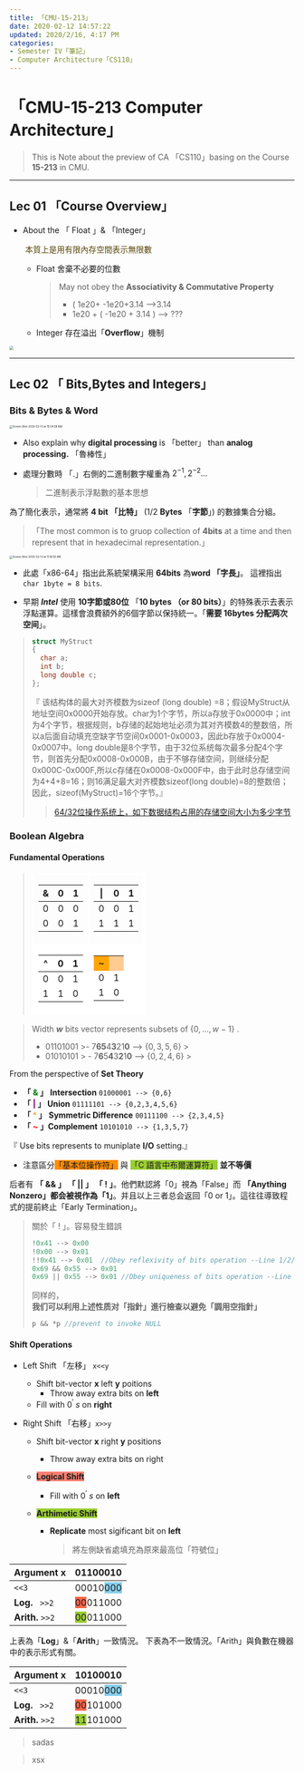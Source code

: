 ```yaml
---
title: 「CMU-15-213」
date: 2020-02-12 14:57:22
updated: 2020/2/16, 4:17 PM
categories: 
- Semester IV「筆記」
- Computer Architecture「CS110」
---
```


# 「CMU-15-213 Computer Architecture」

> This is Note about the preview of CA 「CS110」basing on the Course **15-213** in CMU.

<!--more-->

<!--more-->



-----

## Lec 01 「Course Overview」

- About the 「 Float 」& 「Integer」

  <span style='color:rgb(88, 70, 10)'> 本質上是用有限內存空間表示無限數</span>

  - Float 舍棄不必要的位數 

    > May not obey the **Associativity & Commutative Property**
    >
    > - ( 1e20+ -1e20+3.14  —>3.14
    > -  1e20 + ( -1e20 + 3.14 ) —> ???

  - Integer 存在溢出「**Overflow**」機制

<img src="https://boris-bucket-1301199068.cos.ap-shanghai.myqcloud.com/2020-02-12-090021.jpg" style="zoom:43%;" />

------

## Lec 02  &#x300C; Bits,Bytes and Integers&#x300D;

### Bits & Bytes & Word

<img src="https://boris-bucket-1301199068.cos.ap-shanghai.myqcloud.com/2020-02-13-025500.png" alt="Screen Shot 2020-02-13 at 10.54.58 AM" style="zoom:33%;" />

- Also explain why **digital processing** is &#x300C;better&#x300D; than **analog processing.** 「魯棒性」

- 處理分數時 「.」右側的二進制數字權重為 $2^{-1},2^{-2}\ldots$

  > 二進制表示浮點數的基本思想

為了簡化表示，通常將 **4 bit 「比特」**  (1/2 **Bytes** 「**字節**」) 的數據集合分組。

> 「The most common is to gruop collection of **4bits** at a time and then represent that in hexadecimal representation.」

<img src="https://boris-bucket-1301199068.cos.ap-shanghai.myqcloud.com/2020-02-13-031901.png" alt="Screen Shot 2020-02-13 at 11.18.59 AM" style="zoom:33%;" />

- 此處「x86-64」指出此系統架構采用 **64bits** 為**word 「字長」**。
  這裡指出 ```char 1byte = 8 bits```. 

- 早期 ***Intel*** 使用  **10字節或80位** 「**10 bytes （or 80 bits）**」的特殊表示去表示浮點運算。這樣會浪費額外的6個字節以保持統一。「**需要 16bytes 分配两次空间**」。


> ``` c
> struct MyStruct
> {									
> 	char a;					
> 	int b;					
> 	long double c;	
> };									  
> ```
> 
>
> 『 该结构体的最大对齐模数为sizeof (long double) =8；假设MyStruct从地址空间0x0000开始存放。char为1个字节，所以a存放于0x0000中；int为4个字节，根据规则，b存储的起始地址必须为其对齐模数4的整数倍，所以a后面自动填充空缺字节空间0x0001-0x0003，因此b存放于0x0004-0x0007中。long double是8个字节，由于32位系统每次最多分配4个字节，则首先分配0x0008-0x000B，由于不够存储空间，则继续分配0x000C-0x000F,所以c存储在0x0008-0x000F中，由于此时总存储空间为4+4+8=16；则16满足最大对齐模数sizeof(long double)=8的整数倍；因此，sizeof(MyStruct)=16个字节。』
>
> > [64/32位操作系统上，如下数据结构占用的存储空间大小为多少字节](https://www.nowcoder.com/questionTerminal/e364954b58db4929a9db8a6845380c74?source=relative)

### Boolean Algebra

#### Fundamental Operations
<blockquote>

<table cellspacing="25px" >
<tbody style="
"><tr style="style='border:white solid'
">
<td style='border:white solid'>

<table style="/* border-spacing: 3px; */" class="ltable">
<thead>
<tr>
<th>&amp;</th>
<th>0</th>
<th>1</th>
</tr>
</thead>
<tbody><tr>
<td>0</td>
<td>0</td>
<td>0</td>
</tr>
<tr>
<td>0</td>
<td>0</td>
<td>1</td>
</tr>
</tbody></table>


</td><td style='border:white solid'>

<table  class="ltable">
<thead>
<tr>
<th>|</th>
<th>0</th>
<th>1</th>
</tr>
</thead>
<tbody><tr>
<td>0</td>
<td>0</td>
<td>1</td>
</tr>
<tr>
<td>1</td>
<td>1</td>
<td>1</td>
</tr>
</tbody></table>

</td>
</tr >
<tr style='border:white solid'>
<td style='border:white solid;background-color:white;'>

<table style="/* border-spacing: 3px; */" class="ltable">
<thead>
<tr>
<th>^</th>
<th>0</th>
<th>1</th>
</tr>
</thead>
<tbody><tr>
<td>0</td>
<td>0</td>
<td>1</td>
</tr>
<tr>
<td>1</td>
<td>1</td>
<td>0</td>
</tr>
</tbody></table>
</td><td style="
    text-align: -webkit-center; border:white solid; background-color:white;
">

<div class="stable">
<table style="margin: auto;/* margin-left: 0; */border-collapse: collapse;/* display: block; */">
<tbody><tr style="background-color: #FFCB92;">
<td style="background-color: orange;">~</td><td> </td></tr>
<tr><td>0</td><td>1</td></tr>
<tr><td>1</td><td>0</td></tr></tbody></table>
</div>
</td>
</tr>
</tbody></table>
</blockquote>

> Width ***w***  bits vector represents subsets of $\{0,\ldots,w-1\}$ .
>
> - 01101001
	>- 7**65**4**3**21**0** —> $\{ 0,3,5,6\}$
	>
>- 01010101
	>  - 7**6**5**4**3**2**1**0**  —> $\{0,2,4,6\}$ 
	> 

From the perspective of **Set Theory** 

- **「 <span style='color:green'>&</span> 」** **Intersection**   ```01000001 --> {0,6}```
- **「  <span style="color:purple">|</span>  」 Union**   ```01111101 --> {0,2,3,4,5,6}```
- **「 <span style='color:darkorange'>^</span> 」** **Symmetric Difference**  ```00111100 --> {2,3,4,5}```
- **「 <span style='color:red'>~</span> 」Complement**  ```10101010 --> {1,3,5,7}```

『 Use bits represents to muniplate **I/O** setting.』

- 注意區分<span style='background:darkorange'>「基本位操作符」</span> 與 <span style='background:yellowgreen'>「C 語言中布爾運算符」</span> **並不等價**

后者有 **「 && 」 「 || 」 「 ! 」**。他們默認將「0」視為「False」而 **「Anything Nonzero」**都会被視作為**「1」**。并且以上三者总会返回「0 or 1」。這往往導致程式的提前終止「Early Termination」。

> 關於「 ! 」。容易發生錯誤 
>
> ``` c 
> !0x41 --> 0x00
> !0x00 --> 0x01  
> !!0x41 --> 0x01  //Obey reflexivity of bits operation --Line 1/2/3
> 0x69 && 0x55 --> 0x01 
> 0x69 || 0x55 --> 0x01 //Obey uniqueness of bits operation --Line 4/5
> ```
>
> 同样的， **我们可以利用上述性质对「指針」進行檢查以避免「調用空指針」**
>
> ```c
> p && *p //prevent to invoke NULL
> ```

#### Shift Operations

- Left Shift   &#x300C;左移&#x300D; `x<<y`
	- Shift bit-vector **x** left **y** poitions
		- Throw away extra bits on **left**
	- Fill with $0^{\prime}\ s$ on **right** 
	
- Right Shift 「右移」```x>>y```

  - Shift bit-vector **x** right **y** positions

    - Throw away extra bits on right 

  - <span style='background:salmon'>**Logical Shift**</span>

    - Fill with $0^{\prime}\ s$ on **left**

  - <span style='background:yellowgreen'>**Arthimetic Shift**</span>

    - **Replicate** most sigificant bit on **left** 

      > 將左側缺省處填充為原來最高位「符號位」

| Argument **x**       | 01100010                                             |
| -------------------- | ---------------------------------------------------- |
| ```<<3```            | 00010<span style='background:skyblue'>000</span>     |
| **Log.** ``` >>2```  | <span style='background:tomato'>00</span>011000      |
| **Arith.** ```>>2``` | <span style='background:yellowgreen'>00</span>011000 |

上表為「**Log**」&「**Arith**」一致情況。
下表為不一致情況。「Arith」與負數在機器中的表示形式有關。

| Argument **x**       | 10100010                                             |
| -------------------- | ---------------------------------------------------- |
| ```<<3```            | 00010<span style='background:skyblue'>000</span>     |
| **Log.** ``` >>2```  | <span style='background:tomato'>00</span>101000      |
| **Arith.** ```>>2``` | <span style='background:yellowgreen'>11</span>101000 |




> sadas
<blockquote>
xsx
</blockquote>